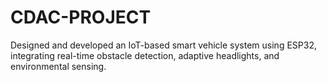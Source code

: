 # CDAC-PROJECT
Designed and developed an IoT-based smart vehicle system using ESP32, integrating real-time obstacle detection, adaptive headlights, and environmental sensing.
